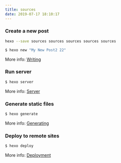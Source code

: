 ```yaml
---
title: sources
date: 2019-07-17 18:10:17
---
```

### Create a new post

``` bash
hexo --save sources sources sources sources sources
```

``` bash
$ hexo new "My New Post2 22"
```

More info: [Writing](https://hexo.io/docs/writing.html)

### Run server

``` bash
$ hexo server
```

More info: [Server](https://hexo.io/docs/server.html)

### Generate static files

``` bash
$ hexo generate
```

More info: [Generating](https://hexo.io/docs/generating.html)

### Deploy to remote sites

``` bash
$ hexo deploy
```

More info: [Deployment](https://hexo.io/docs/deployment.html)